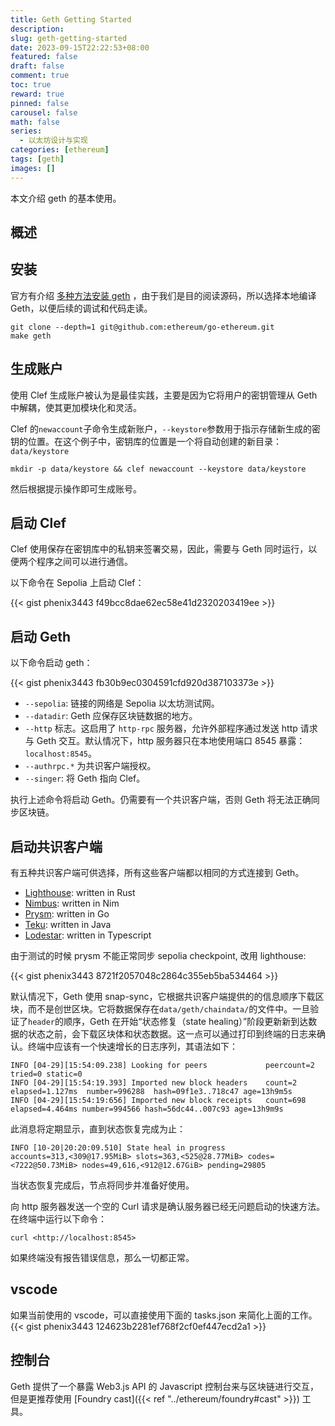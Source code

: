 ```yaml
---
title: Geth Getting Started
description:
slug: geth-getting-started
date: 2023-09-15T22:22:53+08:00
featured: false
draft: false
comment: true
toc: true
reward: true
pinned: false
carousel: false
math: false
series:
  - 以太坊设计与实现
categories: [ethereum]
tags: [geth]
images: []
---
```


本文介绍 geth 的基本使用。

<!--more-->

## 概述

## 安装

官方有介绍 [多种方法安装 geth](https://geth.ethereum.org/docs/getting-started/installing-geth) ，由于我们是目的阅读源码，所以选择本地编译 Geth，以便后续的调试和代码走读。

```shell
git clone --depth=1 git@github.com:ethereum/go-ethereum.git
make geth
```

## 生成账户

使用 Clef 生成账户被认为是最佳实践，主要是因为它将用户的密钥管理从 Geth 中解耦，使其更加模块化和灵活。

Clef 的`newaccount`子命令生成新账户，`--keystore`参数用于指示存储新生成的密钥的位置。在这个例子中，密钥库的位置是一个将自动创建的新目录：`data/keystore`

```shell
mkdir -p data/keystore && clef newaccount --keystore data/keystore
```

然后根据提示操作即可生成账号。

## 启动 Clef

Clef 使用保存在密钥库中的私钥来签署交易，因此，需要与 Geth 同时运行，以便两个程序之间可以进行通信。

以下命令在 Sepolia 上启动 Clef：

{{< gist phenix3443 f49bcc8dae62ec58e41d2320203419ee >}}

## 启动 Geth

以下命令启动 geth：

{{< gist phenix3443 fb30b9ec0304591cfd920d387103373e >}}

- `--sepolia`: 链接的网络是 Sepolia 以太坊测试网。
- `--datadir`: Geth 应保存区块链数据的地方。
- `--http` 标志。这启用了 `http-rpc` 服务器，允许外部程序通过发送 http 请求与 Geth 交互。默认情况下，http 服务器只在本地使用端口 8545 暴露：`localhost:8545`。
- `--authrpc.*` 为共识客户端授权。
- `--singer`: 将 Geth 指向 Clef。

执行上述命令将启动 Geth。仍需要有一个共识客户端，否则 Geth 将无法正确同步区块链。

## 启动共识客户端

有五种共识客户端可供选择，所有这些客户端都以相同的方式连接到 Geth。

- [Lighthouse](https://lighthouse-book.sigmaprime.io/): written in Rust
- [Nimbus](https://nimbus.team/): written in Nim
- [Prysm](https://docs.prylabs.network/docs/getting-started/): written in Go
- [Teku](https://pegasys.tech/teku): written in Java
- [Lodestar](https://lodestar.chainsafe.io/): written in Typescript

由于测试的时候 prysm 不能正常同步 sepolia checkpoint, 改用 lighthouse:

{{< gist phenix3443 8721f2057048c2864c355eb5ba534464 >}}

默认情况下，Geth 使用 snap-sync，它根据共识客户端提供的的信息顺序下载区块，而不是创世区块。它将数据保存在`data/geth/chaindata/`的文件中。一旦验证了`header`的顺序，Geth 在开始“状态修复（state healing）”阶段更新新到达数据的状态之前，会下载区块体和状态数据。这一点可以通过打印到终端的日志来确认。终端中应该有一个快速增长的日志序列，其语法如下：

```shell
INFO [04-29][15:54:09.238] Looking for peers             peercount=2 tried=0 static=0
INFO [04-29][15:54:19.393] Imported new block headers    count=2 elapsed=1.127ms  number=996288  hash=09f1e3..718c47 age=13h9m5s
INFO [04-29][15:54:19:656] Imported new block receipts   count=698  elapsed=4.464ms number=994566 hash=56dc44..007c93 age=13h9m9s
```

此消息将定期显示，直到状态恢复完成为止：

```shell
INFO [10-20|20:20:09.510] State heal in progress                   accounts=313,<309@17.95MiB> slots=363,<525@28.77MiB> codes=<7222@50.73MiB> nodes=49,616,<912@12.67GiB> pending=29805
```

当状态恢复完成后，节点将同步并准备好使用。

向 http 服务器发送一个空的 Curl 请求是确认服务器已经无问题启动的快速方法。在终端中运行以下命令：

```shell
curl <http://localhost:8545>
```

如果终端没有报告错误信息，那么一切都正常。

## vscode

如果当前使用的 vscode，可以直接使用下面的 tasks.json 来简化上面的工作。
{{< gist phenix3443 124623b2281ef768f2cf0ef447ecd2a1 >}}

## 控制台

Geth 提供了一个暴露 Web3.js API 的 Javascript 控制台来与区块链进行交互，但是更推荐使用 [Foundry cast]({{< ref "../ethereum/foundry#cast" >}}) 工具。
